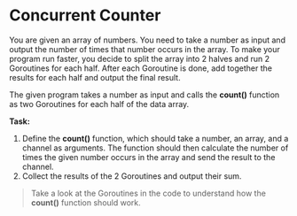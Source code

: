 # Concurrent Counter

You are given an array of numbers. You need to take a number as input and output the number of times that number occurs in the array.
To make your program run faster, you decide to split the array into 2 halves and run 2 Goroutines for each half. After each Goroutine is done, add together the results for each half and output the final result.

The given program takes a number as input and calls the **count()** function as two Goroutines for each half of the data array.

**Task:**

1. Define the **count()** function, which should take a number, an array, and a channel as arguments. The function should then calculate the number of times the given number occurs in the array and send the result to the channel.
2. Collect the results of the 2 Goroutines and output their sum.

> Take a look at the Goroutines in the code to understand how the **count()** function should work.
